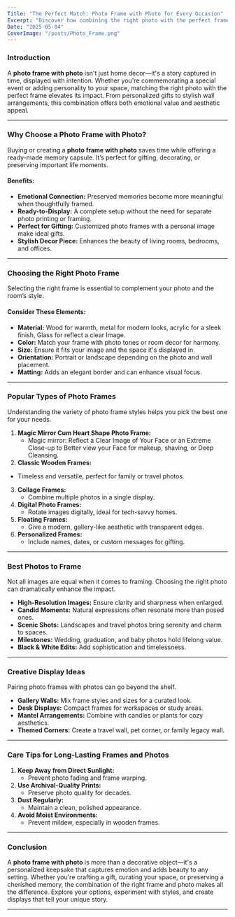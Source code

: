 ```yaml
---
Title: "The Perfect Match: Photo Frame with Photo for Every Occasion"
Excerpt: "Discover how combining the right photo with the perfect frame enhances memories, decor, and gifting experiences. Learn tips on choosing styles, sizes, and materials to make your moments stand out."
Date: "2025-05-04"
CoverImage: "/posts/Photo_Frame.png"
---
```


### Introduction

A **photo frame with photo** isn't just home decor—it's a story captured in time, displayed with intention. Whether you're commemorating a special event or adding personality to your space, matching the right photo with the perfect frame elevates its impact. From personalized gifts to stylish wall arrangements, this combination offers both emotional value and aesthetic appeal.

---

### Why Choose a Photo Frame with Photo?

Buying or creating a **photo frame with photo** saves time while offering a ready-made memory capsule. It’s perfect for gifting, decorating, or preserving important life moments.

#### Benefits:

- **Emotional Connection:** Preserved memories become more meaningful when thoughtfully framed.
- **Ready-to-Display:** A complete setup without the need for separate photo printing or framing.
- **Perfect for Gifting:** Customized photo frames with a personal image make ideal gifts.
- **Stylish Decor Piece:** Enhances the beauty of living rooms, bedrooms, and offices.

---

### Choosing the Right Photo Frame

Selecting the right frame is essential to complement your photo and the room’s style.

#### Consider These Elements:

- **Material:** Wood for warmth, metal for modern looks, acrylic for a sleek finish, Glass for reflect a clear Image.
- **Color:** Match your frame with photo tones or room decor for harmony.
- **Size:** Ensure it fits your image and the space it's displayed in.
- **Orientation:** Portrait or landscape depending on the photo and wall placement.
- **Matting:** Adds an elegant border and can enhance visual focus.

---

### Popular Types of Photo Frames

Understanding the variety of photo frame styles helps you pick the best one for your needs.

1. **Magic Mirror Cum Heart Shape Photo Frame:**
   - Magic mirror: Reflect a Clear Image of Your Face or an Extreme Close-up to Better view your Face for makeup, shaving, or Deep Cleansing.
2.  **Classic Wooden Frames:**
   - Timeless and versatile, perfect for family or travel photos.
3. **Collage Frames:**
   - Combine multiple photos in a single display.
4. **Digital Photo Frames:**
   - Rotate images digitally, ideal for tech-savvy homes.
5. **Floating Frames:**
   - Give a modern, gallery-like aesthetic with transparent edges.
6. **Personalized Frames:**
   - Include names, dates, or custom messages for gifting.

---

### Best Photos to Frame

Not all images are equal when it comes to framing. Choosing the right photo can dramatically enhance the impact.

- **High-Resolution Images:** Ensure clarity and sharpness when enlarged.
- **Candid Moments:** Natural expressions often resonate more than posed ones.
- **Scenic Shots:** Landscapes and travel photos bring serenity and charm to spaces.
- **Milestones:** Wedding, graduation, and baby photos hold lifelong value.
- **Black & White Edits:** Add sophistication and timelessness.

---

### Creative Display Ideas

Pairing photo frames with photos can go beyond the shelf.

- **Gallery Walls:** Mix frame styles and sizes for a curated look.
- **Desk Displays:** Compact frames for workspaces or study areas.
- **Mantel Arrangements:** Combine with candles or plants for cozy aesthetics.
- **Themed Corners:** Create a travel wall, pet corner, or family legacy wall.

---

### Care Tips for Long-Lasting Frames and Photos

1. **Keep Away from Direct Sunlight:**
   - Prevent photo fading and frame warping.
2. **Use Archival-Quality Prints:**
   - Preserve photo quality for decades.
3. **Dust Regularly:**
   - Maintain a clean, polished appearance.
4. **Avoid Moist Environments:**
   - Prevent mildew, especially in wooden frames.

---

### Conclusion

A **photo frame with photo** is more than a decorative object—it's a personalized keepsake that captures emotion and adds beauty to any setting. Whether you're crafting a gift, curating your space, or preserving a cherished memory, the combination of the right frame and photo makes all the difference. Explore your options, experiment with styles, and create displays that tell your unique story.

---


